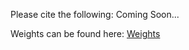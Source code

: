 Please cite the following:
Coming Soon...

Weights can be found here:
[Weights](https://www.dropbox.com/scl/fo/sr3gu7l0jtjzmg5n9cu5v/AO4Vt7WNVfcw3CqsYdGwzGY?rlkey=xesn79p8xx07l6m7enneqyn20&st=zzm76awu&dl=0)

